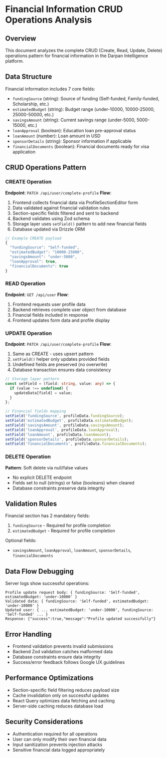 # Financial Information CRUD Operations Analysis

## Overview
This document analyzes the complete CRUD (Create, Read, Update, Delete) operations pattern for financial information in the Darpan Intelligence platform.

## Data Structure
Financial information includes 7 core fields:
- `fundingSource` (string): Source of funding (Self-funded, Family-funded, Scholarship, etc.)
- `estimatedBudget` (string): Budget range (under-10000, 10000-25000, 25000-50000, etc.)
- `savingsAmount` (string): Current savings range (under-5000, 5000-15000, etc.)
- `loanApproval` (boolean): Education loan pre-approval status
- `loanAmount` (number): Loan amount in USD
- `sponsorDetails` (string): Sponsor information if applicable
- `financialDocuments` (boolean): Financial documents ready for visa application

## CRUD Operations Pattern

### CREATE Operation
**Endpoint**: `PATCH /api/user/complete-profile`
**Flow**:
1. Frontend collects financial data via ProfileSectionEditor form
2. Data validated against financial validation rules
3. Section-specific fields filtered and sent to backend
4. Backend validates using Zod schema
5. Storage layer uses `setField()` pattern to add new financial fields
6. Database updated via Drizzle ORM

```typescript
// Example CREATE payload
{
  "fundingSource": "Self-funded",
  "estimatedBudget": "10000-25000",
  "savingsAmount": "under-5000",
  "loanApproval": true,
  "financialDocuments": true
}
```

### READ Operation
**Endpoint**: `GET /api/user`
**Flow**:
1. Frontend requests user profile data
2. Backend retrieves complete user object from database
3. Financial fields included in response
4. Frontend updates form data and profile display

### UPDATE Operation
**Endpoint**: `PATCH /api/user/complete-profile`
**Flow**:
1. Same as CREATE - uses upsert pattern
2. `setField()` helper only updates provided fields
3. Undefined fields are preserved (no overwrite)
4. Database transaction ensures data consistency

```typescript
// Storage layer pattern
const setField = (field: string, value: any) => {
  if (value !== undefined) {
    updateData[field] = value;
  }
};

// Financial fields mapping
setField('fundingSource', profileData.fundingSource);
setField('estimatedBudget', profileData.estimatedBudget);
setField('savingsAmount', profileData.savingsAmount);
setField('loanApproval', profileData.loanApproval);
setField('loanAmount', profileData.loanAmount);
setField('sponsorDetails', profileData.sponsorDetails);
setField('financialDocuments', profileData.financialDocuments);
```

### DELETE Operation
**Pattern**: Soft delete via null/false values
- No explicit DELETE endpoint
- Fields set to null (strings) or false (booleans) when cleared
- Database constraints preserve data integrity

## Validation Rules
Financial section has 2 mandatory fields:
1. `fundingSource` - Required for profile completion
2. `estimatedBudget` - Required for profile completion

Optional fields:
- `savingsAmount`, `loanApproval`, `loanAmount`, `sponsorDetails`, `financialDocuments`

## Data Flow Debugging
Server logs show successful operations:
```
Profile update request body: { fundingSource: 'Self-funded', estimatedBudget: 'under-10000' }
Validated data: { fundingSource: 'Self-funded', estimatedBudget: 'under-10000' }
Updated user: { ... estimatedBudget: 'under-10000', fundingSource: 'Self-funded' ... }
Response: {"success":true,"message":"Profile updated successfully"}
```

## Error Handling
- Frontend validation prevents invalid submissions
- Backend Zod validation catches malformed data
- Database constraints ensure data integrity
- Success/error feedback follows Google UX guidelines

## Performance Optimizations
- Section-specific field filtering reduces payload size
- Cache invalidation only on successful updates
- React Query optimizes data fetching and caching
- Server-side caching reduces database load

## Security Considerations
- Authentication required for all operations
- User can only modify their own financial data
- Input sanitization prevents injection attacks
- Sensitive financial data logged appropriately